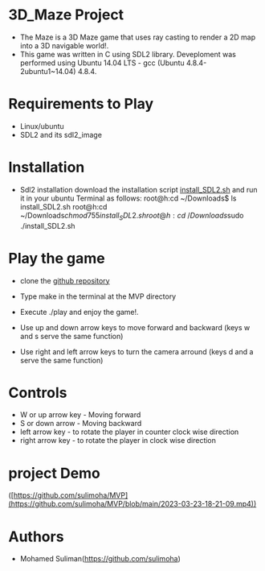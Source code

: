 # 3D_Maze Project
- The Maze is a 3D Maze game that uses ray casting to render a 2D map into a 3D navigable world!.
- This game was written in C using SDL2 library. Deveploment was performed using Ubuntu 14.04 LTS - gcc (Ubuntu 4.8.4-2ubuntu1~14.04) 4.8.4.

# Requirements to Play
  - Linux/ubuntu
  - SDL2 and its sdl2_image

# Installation
 - Sdl2 installation
download the installation script [install_SDL2.sh](https://s3.amazonaws.com/intranet-projects-files/holbertonschool-low_level_programming/graphics_programming/install_SDL2.sh) and run it in your ubuntu Terminal as follows:
root@h:cd ~/Downloads$ ls
install_SDL2.sh
root@h:cd ~/Downloads$chmod 755 install_SDL2.sh
root@h:cd ~/Downloads$sudo ./install_SDL2.sh

# Play the game
 - clone the [github repository](https://github.com/sulimoha/MVP.git)
 - Type make in the terminal at the MVP directory
  
 - Execute ./play and enjoy the game!.
 - Use up and down arrow keys to move forward and backward (keys w and s serve the same function)
 - Use right and left arrow keys to turn the camera arround (keys d and a serve the same function)
# Controls
 - W or up arrow key - Moving forward
 - S or down arrow - Moving backward
 - left arrow key - to rotate the player in counter clock wise direction
 - right arrow key - to rotate the player in clock wise direction


# project Demo
 ([https://github.com/sulimoha/MVP](https://github.com/sulimoha/MVP/blob/main/2023-03-23-18-21-09.mp4))
# Authors
- Mohamed Suliman(https://github.com/sulimoha)

